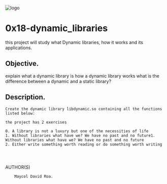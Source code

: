 ![logo](https://user-images.githubusercontent.com/85509333/140988843-905a68d8-cd62-4db6-ba4c-d41d863c5dc9.jpg)

# 0x18-dynamic_libraries #

this project will study what Dynamic libraries, how it works and its applications. 

## Objective. ##

explain what a dynamic library is
how a dynamic library works
what is the difference between a dynamic and a static library?

## Description. ##


```
Create the dynamic library libdynamic.so containing all the functions listed below: 

the project has 2 exercises

0. A library is not a luxury but one of the necessities of life
1. Without libraries what have we? We have no past and no future1. Without libraries what have we? We have no past and no future
2. Either write something worth reading or do something worth writing



```

```
```
 AUTHOR(S)
        
        Maycol David Roa.
```

